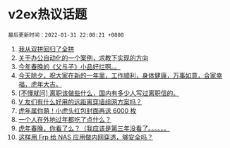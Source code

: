 # v2ex热议话题

`最后更新时间：2022-01-31 22:08:21 +0800`

1. [我从双拼回归了全拼](https://www.v2ex.com/t/831519)
1. [关于办公自动化的一个案例，求教下实现的方向](https://www.v2ex.com/t/831492)
1. [今年春晚的《父与子》小品好烂啊。。](https://www.v2ex.com/t/831541)
1. [今天除夕，祝大家在新的一年里，工作顺利，身体健康，万事如意，合家幸福，虎年大吉。](https://www.v2ex.com/t/831488)
1. [[不懂就问] 离职该做些什么，国内有多少人写过离职信的。](https://www.v2ex.com/t/831500)
1. [V 友们有什么好用的远距离穿墙组网方案吗？](https://www.v2ex.com/t/831476)
1. [虎年属你萌！小虎头红包封面再送 6000 枚](https://www.v2ex.com/t/831495)
1. [一个人在外地过年都吃了点什么？](https://www.v2ex.com/t/831528)
1. [虎年春晚，你看了么？（我应该是第三年没看了。。。。。。](https://www.v2ex.com/t/831542)
1. [这样用 Frp 给 NAS 应用做内网穿透，够安全吗？](https://www.v2ex.com/t/831467)

